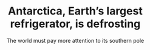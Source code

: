---
title: Antarctica, Earth’s largest refrigerator, is defrosting
subtitle: The world must pay more attention to its southern pole
authorName: The Economist
coverImageURL:  
coverImageDescription:  
hashTag: Science & technology
publishDate: Mar 17th 2024
---